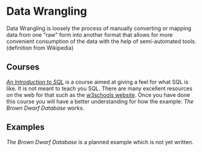 # Data Wrangling

Data Wrangling is loosely the process of manually converting or mapping data from one "raw" form into another format that allows for more convenient consumption of the data with the help of semi-automated tools. (definition from Wikipedia)

## Courses

<a href="https://github.com/asro4dev/OAD-Data-Science-Toolkit/tree/master/Teaching%20Materials/Data%20Wrangling/Courses/An%20Introduction%20to%20SQL" target="_blank">*An Introduction to SQL*</a> is a course aimed at giving a feel for what SQL is like. It is not meant to teach you SQL. There are many excellent resources on the web for that such as the <a href="https://www.w3schools.com/sql/default.asp" target="_blank">w3schools website</a>. Once you have done this course you will have a better understanding for how the example: *The Brown Dwarf Database* works.

## Examples
*The Brown Dwarf Database* is a planned example which is not yet written.